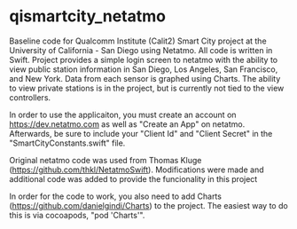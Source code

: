 # qismartcity_netatmo

Baseline code for Qualcomm Institute (Calit2) Smart City project at the University of California - San Diego using Netatmo. All code is written in Swift. Project provides a simple login screen to netatmo with the ability to view public station information in San Diego, Los Angeles, San Francisco, and New York. Data from each sensor is graphed using Charts. The ability to view private stations is in the project, but is currently not tied to the view controllers.

In order to use the applicaiton, you must create an account on https://dev.netatmo.com as well as "Create an App" on netatmo. Afterwards, be sure to include your "Client Id" and "Client Secret" in the "SmartCityConstants.swift" file.

Original netatmo code was used from Thomas Kluge (https://github.com/thkl/NetatmoSwift). Modifications were made and additional code was added to provide the funcionality in this project

In order for the code to work, you also need to add Charts (https://github.com/danielgindi/Charts) to the project. The easiest way to do this is via cocoapods, "pod 'Charts'".